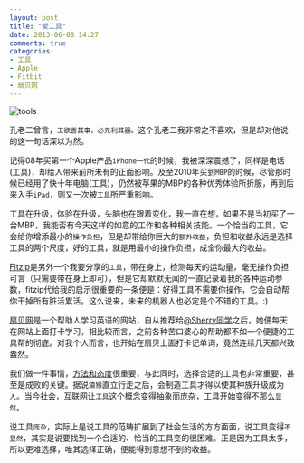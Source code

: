 ```yaml
---
layout: post
title: "爱工具"
date: 2013-06-08 14:27
comments: true
categories: 
- 工具
- Apple
- Fitbit
- 扇贝网
---
```


![tools]

孔老二曾言，`工欲善其事，必先利其器。`这个孔老二我非常之不喜欢，但是却对他说的这一句话深以为然。

记得08年买第一个Apple产品`iPhone一代`的时候，我被深深震撼了，同样是电话(工具)，却给人带来前所未有的正面影响。及至2010年买到`MBP`的时候，尽管那时候已经用了快十年电脑(工具)，仍然被苹果的MBP的各种优秀体验所折服，再到后来入手`iPad`，则又一次被`工具`所严重影响。

工具在升级，体验在升级，头脑也在跟着变化，我一直在想，如果不是当初买了一台MBP，我能否有今天这样的如意的工作和各种相关技能。一个恰当的工具，它会给你增添最小的`操作负担`，但是却带给你巨大的`额外收益`，负担和收益永远是选择工具的两个尺度，好的工具，就是用最小的操作负担，成全你最大的收益。

[Fitzip]是另外一个我要分享的`工具`，带在身上，检测每天的运动量，毫无操作负担可言（只需要带在身上即可），但是它却默默无闻的一直记录着我的各种运动参数，fitzip代给我的启示很重要的一条便是：好得工具不需要你操作，它会自动帮你干掉所有脏活累活。这么说来，未来的机器人也必定是个不错的工具。:)

[扇贝网]是一个帮助人学习英语的网站，自从推荐给[@Sherry同学]之后，她便每天在网站上面打卡学习，相比较而言，之前各种苦口婆心的帮助都不如一个便捷的工具帮的彻底。对我个人而言，也开始在扇贝上面打卡记单词，竟然连续几天都兴致盎然。

我们做一件事情，[方法和态度]很重要，与此同时，选择合适的工具也非常重要，甚至是成败的关键。据说`猿猴`直立行走之后，会制造工具才得以使其种族升级成为`人`。当今社会，互联网让`工具`这个概念变得抽象而庞杂，工具开始变得不那么`显然`。

说工具`庞杂`，实际上是说工具的范畴扩展到了社会生活的方方面面，说工具变得`不显然`，其实是说要找到一个合适的、恰当的工具变的很困难。正是因为工具太多，所以更难选择，唯其选择正确，便能得到意想不到的收益。


[方法和态度]: http://blog.wangyaodi.com/2013/05/21/go-out-of-comfortable-area/
[Fitzip]: http://www.fitbit.com/store
[扇贝网]: http://www.shanbay.com/
[@Sherry同学]: http://weibo.com/imsherry214
[tools]: http://farm6.staticflickr.com/5334/8984595770_d0452f6dea_o.png
